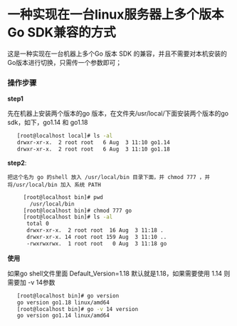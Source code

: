 # 一种实现在一台linux服务器上多个版本Go SDK兼容的方式
 

   这是一种实现在一台机器上多个Go 版本 SDK 的兼容，并且不需要对本机安装的Go版本进行切换，只需传一个参数即可；
   
   ### 操作步骤
   **step1** 
   
   先在机器上安装两个版本的go 版本，在文件夹/usr/local/下面安装两个版本的go sdk，如下，go1.14 和 go1.18
```bash
   [root@localhost local]# ls -al
   drwxr-xr-x.  2 root root   6 Aug  3 11:10 go1.14
   drwxr-xr-x.  2 root root   6 Aug  3 11:10 go1.18
```  
 
   **step2**:
     
    把这个名为 go 的shell 放入 /usr/local/bin 目录下面，并 chmod 777 ，并将/usr/local/bin 加入 系统 PATH
   
```bash
     [root@localhost bin]# pwd
       /usr/local/bin
     [root@localhost bin]# chmod 777 go
     [root@localhost bin]# ls -al
      total 0
      drwxr-xr-x.  2 root root  16 Aug  3 11:18 .
      drwxr-xr-x. 14 root root 159 Aug  3 11:10 ..
      -rwxrwxrwx.  1 root root   0 Aug  3 11:18 go
```  
   
   
   
   **使用**
   
   如果go shell文件里面 Default_Version=1.18 默认就是1.18，如果需要使用 1.14 则需要加 -v 14参数
   ```bash
      [root@localhost bin]# go version
      go version go1.18 linux/amd64
      [root@localhost bin]# go -v 14 version
      go version go1.14 linux/amd64
      
   ```
   
